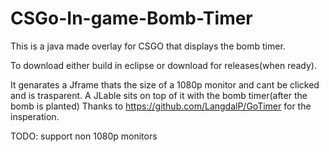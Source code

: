 # CSGo-In-game-Bomb-Timer
This is a java made overlay for CSGO that displays the bomb timer.

To download either build in eclipse or download for releases(when ready).

It genarates a Jframe thats the size of a 1080p monitor and cant be clicked and is trasparent. A JLable sits on top of it with the bomb timer(after the bomb is planted)
Thanks to https://github.com/LangdalP/GoTimer for the insperation.

TODO: support non 1080p monitors
